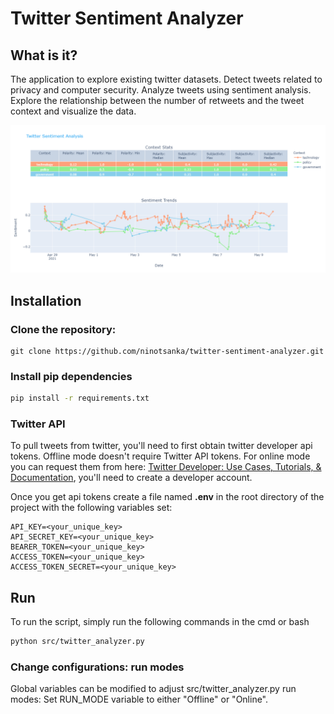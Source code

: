 # Twitter Sentiment Analyzer

## What is it?

The application to explore existing twitter datasets. Detect tweets related to privacy and computer
security. Analyze tweets using sentiment analysis. Explore the relationship between the number of
retweets and the tweet context and visualize the data.

![Display](assets\display.png)

## Installation

### Clone the repository:

```
git clone https://github.com/ninotsanka/twitter-sentiment-analyzer.git
```

### Install pip dependencies

```bash
pip install -r requirements.txt
```
### Twitter API

To pull tweets from twitter, you'll need to first obtain twitter developer api tokens. Offline mode doesn't require Twitter API tokens. For online mode you can request them from here: [Twitter Developer: Use Cases, Tutorials, & Documentation](https://developer.twitter.com/en), you'll need to create a developer account.

Once you get api tokens create a file named **.env** in the root directory of the project with the following variables set:

```
API_KEY=<your_unique_key>
API_SECRET_KEY=<your_unique_key>
BEARER_TOKEN=<your_unique_key>
ACCESS_TOKEN=<your_unique_key>
ACCESS_TOKEN_SECRET=<your_unique_key>
```

## Run

To run the script, simply run the following commands in the cmd or bash

```bash
python src/twitter_analyzer.py
```

### Change configurations: run modes
Global variables can be modified to adjust src/twitter_analyzer.py run modes: Set RUN_MODE variable to either "Offline" or "Online".
